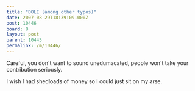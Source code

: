 ```yaml
---
title: "DOLE (among other typos)"
date: 2007-08-29T18:39:09.000Z
post: 10446
board: 8
layout: post
parent: 10445
permalink: /m/10446/
---
```

Careful, you don't want to sound unedumacated, people won't take your contribution seriously.

I wish I had shedloads of money so I could just sit on my arse.
